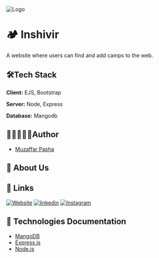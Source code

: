 
   ![Logo](https://i.ibb.co/rZn46Kb/Large-inshivir.png)

    
# 🏕 Inshivir

A website where users can find and add camps to the web.

## 🛠Tech Stack

**Client:** EJS, Bootstrap

**Server:** Node, Express

**Database:** Mangodb

  
## 👨🏿‍🤝‍👨🏿Author

- [Muzaffar Pasha](https://www.github.com/muzaffarmhm)


  
## 🚀 About Us


  
## 🔗 Links
[![Website](https://img.shields.io/badge/Our_website-000?style=for-the-badge&logo=ko-fi&logoColor=white)](https://secret-lake-62099.herokuapp.com/)
[![linkedin](https://img.shields.io/badge/linkedin-0A66C2?style=for-the-badge&logo=linkedin&logoColor=white)](https://www.linkedin.com/)
[![Instagram](https://img.shields.io/badge/instagram-1DA1F2?style=for-the-badge&logo=instagram&logoColor=white)](https://instagram.com/rticle21)


## 📖 Technologies Documentation
- [MangoDB](https://dev.mysql.com/doc/)
- [Express.js](https://developer.mozilla.org/en-US/docs/Learn/Server-side/Express_Nodejs/Introduction)
- [Node.js](https://nodejs.org/en/docs/)
  
  

  
